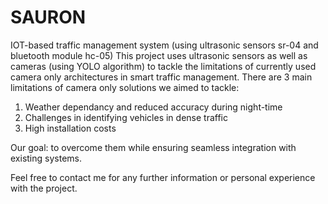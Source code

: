 # SAURON
IOT-based traffic management system (using ultrasonic sensors sr-04 and bluetooth module hc-05)
This project uses ultrasonic sensors as well as cameras (using YOLO algorithm) to tackle the limitations of currently used camera only architectures in smart traffic management. There are 3 main limitations of camera only solutions we aimed to tackle:
1. Weather dependancy and reduced accuracy during night-time
2. Challenges in identifying vehicles in dense traffic
3. High installation costs

Our goal: to overcome them while ensuring seamless integration with existing systems.

Feel free to contact me for any further information or personal experience with the project.
